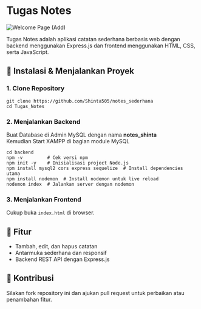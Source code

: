 # Tugas Notes
![Welcome Page (Add)](https://github.com/user-attachments/assets/df75c7e8-58ff-4b73-8dcc-104799ad7a51)

Tugas Notes adalah aplikasi catatan sederhana berbasis web dengan backend menggunakan Express.js dan frontend menggunakan HTML, CSS, serta JavaScript.

## 🚀 Instalasi & Menjalankan Proyek

### **1. Clone Repository**
```command prompt
git clone https://github.com/Shinta505/notes_sederhana
cd Tugas_Notes
```

### **2. Menjalankan Backend**
Buat Database di Admin MySQL dengan nama **notes_shinta** <br>
Kemudian Start XAMPP di bagian module MySQL

```terminal
cd backend
npm -v         # Cek versi npm
npm init -y    # Inisialisasi project Node.js
npm install mysql2 cors express sequelize  # Install dependencies utama
npm install nodemon  # Install nodemon untuk live reload
nodemon index  # Jalankan server dengan nodemon
```

### **3. Menjalankan Frontend**
Cukup buka `index.html` di browser.

## 📌 Fitur
- Tambah, edit, dan hapus catatan
- Antarmuka sederhana dan responsif
- Backend REST API dengan Express.js

## 🤝 Kontribusi
Silakan fork repository ini dan ajukan pull request untuk perbaikan atau penambahan fitur.

